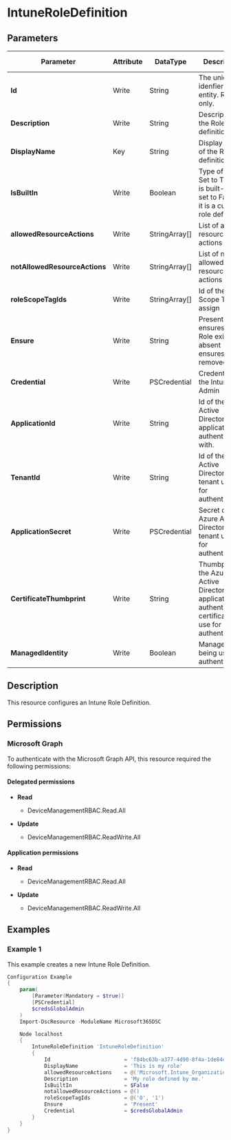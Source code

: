 ﻿# IntuneRoleDefinition

## Parameters

| Parameter | Attribute | DataType | Description | Allowed Values |
| --- | --- | --- | --- | --- |
| **Id** | Write | String | The unique idenfier for an entity. Read-only. | |
| **Description** | Write | String | Description of the Role definition. | |
| **DisplayName** | Key | String | Display Name of the Role definition. | |
| **IsBuiltIn** | Write | Boolean | Type of Role. Set to True if it is built-in, or set to False if it is a custom role definition. | |
| **allowedResourceActions** | Write | StringArray[] | List of allowed resource actions | |
| **notAllowedResourceActions** | Write | StringArray[] | List of not allowed resource actions | |
| **roleScopeTagIds** | Write | StringArray[] | Id of the Scope Tags to assign | |
| **Ensure** | Write | String | Present ensures the Role exists, absent ensures it is removed. | `Present`, `Absent` |
| **Credential** | Write | PSCredential | Credentials of the Intune Admin | |
| **ApplicationId** | Write | String | Id of the Azure Active Directory application to authenticate with. | |
| **TenantId** | Write | String | Id of the Azure Active Directory tenant used for authentication. | |
| **ApplicationSecret** | Write | PSCredential | Secret of the Azure Active Directory tenant used for authentication. | |
| **CertificateThumbprint** | Write | String | Thumbprint of the Azure Active Directory application's authentication certificate to use for authentication. | |
| **ManagedIdentity** | Write | Boolean | Managed ID being used for authentication. | |


## Description

This resource configures an Intune Role Definition.

## Permissions

### Microsoft Graph

To authenticate with the Microsoft Graph API, this resource required the following permissions:

#### Delegated permissions

- **Read**

    - DeviceManagementRBAC.Read.All

- **Update**

    - DeviceManagementRBAC.ReadWrite.All

#### Application permissions

- **Read**

    - DeviceManagementRBAC.Read.All

- **Update**

    - DeviceManagementRBAC.ReadWrite.All

## Examples

### Example 1

This example creates a new Intune Role Definition.

```powershell
Configuration Example
{
    param(
        [Parameter(Mandatory = $true)]
        [PSCredential]
        $credsGlobalAdmin
    )
    Import-DscResource -ModuleName Microsoft365DSC

    Node localhost
    {
        IntuneRoleDefinition 'IntuneRoleDefinition'
        {
            Id                        = 'f84bc63b-a377-4d90-8f4a-1de84d36a429'
            DisplayName               = 'This is my role'
            allowedResourceActions    = @('Microsoft.Intune_Organization_Read', 'Microsoft.Intune_Roles_Create', 'Microsoft.Intune_Roles_Read', 'Microsoft.Intune_Roles_Update')
            Description               = 'My role defined by me.'
            IsBuiltIn                 = $False
            notallowedResourceActions = @()
            roleScopeTagIds           = @('0', '1')
            Ensure                    = 'Present'
            Credential                = $credsGlobalAdmin
        }
    }
}
```

